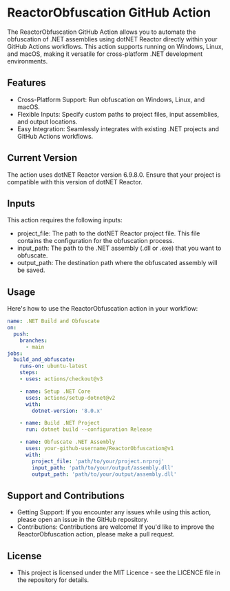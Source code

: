 # ReactorObfuscation GitHub Action
The ReactorObfuscation GitHub Action allows you to automate the obfuscation of .NET assemblies using dotNET Reactor directly within your GitHub Actions workflows. This action supports running on Windows, Linux, and macOS, making it versatile for cross-platform .NET development environments.

## Features
- Cross-Platform Support: Run obfuscation on Windows, Linux, and macOS.
- Flexible Inputs: Specify custom paths to project files, input assemblies, and output locations.
- Easy Integration: Seamlessly integrates with existing .NET projects and GitHub Actions workflows.
## Current Version
The action uses dotNET Reactor version 6.9.8.0. Ensure that your project is compatible with this version of dotNET Reactor.

## Inputs
This action requires the following inputs:

- project_file: The path to the dotNET Reactor project file. This file contains the configuration for the obfuscation process.
- input_path: The path to the .NET assembly (.dll or .exe) that you want to obfuscate.
- output_path: The destination path where the obfuscated assembly will be saved.

## Usage
Here's how to use the ReactorObfuscation action in your workflow:

```yaml
name: .NET Build and Obfuscate
on:
  push:
    branches:
      - main
jobs:
  build_and_obfuscate:
    runs-on: ubuntu-latest
    steps:
    - uses: actions/checkout@v3

    - name: Setup .NET Core
      uses: actions/setup-dotnet@v2
      with:
        dotnet-version: '8.0.x'

    - name: Build .NET Project
      run: dotnet build --configuration Release

    - name: Obfuscate .NET Assembly
      uses: your-github-username/ReactorObfuscation@v1
      with:
        project_file: 'path/to/your/project.nrproj'
        input_path: 'path/to/your/output/assembly.dll'
        output_path: 'path/to/your/output/assembly.dll'
```

## Support and Contributions
- Getting Support: If you encounter any issues while using this action, please open an issue in the GitHub repository.
- Contributions: Contributions are welcome! If you'd like to improve the ReactorObfuscation action, please make a pull request.
## License
- This project is licensed under the MIT Licence - see the LICENCE file in the repository for details.
